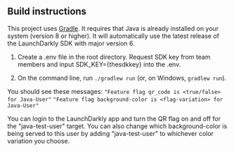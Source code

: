 
## Build instructions

This project uses [Gradle](https://gradle.org/). It requires that Java is already installed on your system (version 8 or higher). It will automatically use the latest release of the LaunchDarkly SDK with major version 6.

1. Create a .env file in the root directory. Request SDK key from team members and input SDK_KEY={thesdkkey} into the .env.

2. On the command line, run `./gradlew run` (or, on Windows, `gradlew run`).

You should see these messages:
`"Feature flag qr_code is <true/false> for Java-User"`
`"Feature flag background-color is <flag-variation> for Java-User"`

You can login to the LaunchDarkly app and turn the QR flag on and off for the "java-test-user" target.
You can also change which background-color is being served to this user by adding "java-test-user" to whichever color variation you choose.

